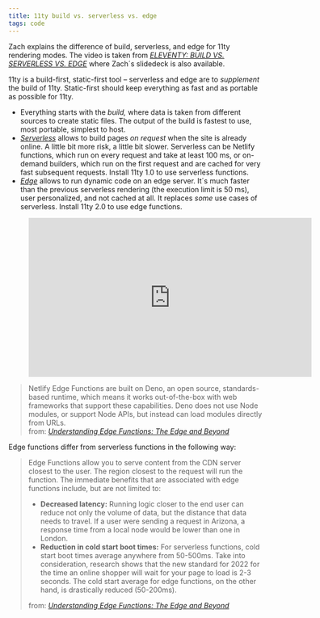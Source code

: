 ```yaml
---
title: 11ty build vs. serverless vs. edge
tags: code
---
```

Zach explains the difference of build, serverless, and edge for 11ty rendering modes. The video is taken from [<cite>ELEVENTY: BUILD VS. SERVERLESS VS. EDGE</cite>](https://www.zachleat.com/web/eleventy-rendering-modes/) where Zach´s slidedeck is also available.

11ty is a build-first, static-first tool – serverless and edge are to *supplement* the build of 11ty. Static-first should keep everything as fast and as portable as possible for 11ty.

- Everything starts with the *build,* where data is taken from different sources to create static files. The output of the build is fastest to use, most portable, simplest to host. 
- [*Serverless*](https://www.11ty.dev/docs/plugins/serverless/) allows to build pages *on request* when the site is already online. A little bit more risk, a little bit slower. Serverless can be Netlify functions, which run on every request and take at least 100 ms, or on-demand builders, which run on the first request and are cached for very fast subsequent requests. Install 11ty 1.0 to use serverless functions.
- [*Edge*](https://www.11ty.dev/docs/plugins/edge/) allows to run dynamic code on an edge server. It´s much faster than the previous serverless rendering (the execution limit is 50 ms), user personalized, and not cached at all. It replaces *some* use cases of serverless. Install 11ty 2.0 to use edge functions.

<figure>
<iframe width="560" height="315" src="https://www.youtube.com/embed/40yPK3EKE60" title="YouTube video player" frameborder="0" allow="accelerometer; autoplay; clipboard-write; encrypted-media; gyroscope; picture-in-picture" allowfullscreen></iframe>
</figure>

<blockquote>Netlify Edge Functions are built on Deno, an open source, standards-based runtime, which means it works out-of-the-box with web frameworks that support these capabilities. Deno does not use Node modules, or support Node APIs, but instead can load modules directly from URLs. 
<footer>from: <a href="https://www.netlify.com/blog/edge-functions-explained/"><cite>Understanding Edge Functions: The Edge and Beyond</cite></a></footer>
</blockquote>

Edge functions differ from serverless functions in the following way:

<blockquote>
Edge Functions allow you to serve content from the CDN server closest to the user. The region closest to the request will run the function. The immediate benefits that are associated with edge functions include, but are not limited to:
<ul>
<li><strong>Decreased latency:</strong> Running logic closer to the end user can reduce not only the volume of data, but the distance that data needs to travel. If a user were sending a request in Arizona, a response time from a local node would be lower than one in London.</li>
<li><strong>Reduction in cold start boot times:</strong> For serverless functions, cold start boot times average anywhere from 50-500ms. Take into consideration, research shows that the new standard for 2022 for the time an online shopper will wait for your page to load is 2-3 seconds. The cold start average for edge functions, on the other hand, is drastically reduced (50-200ms).
</li>
</ul>
<footer>from: <a href="https://www.netlify.com/blog/edge-functions-explained/"><cite>Understanding Edge Functions: The Edge and Beyond</cite></a></footer>
</blockquote>
